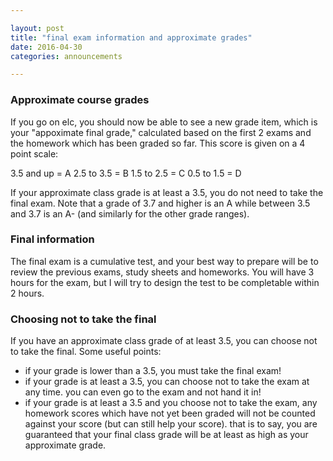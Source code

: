 ```yaml
---

layout: post
title: "final exam information and approximate grades"
date: 2016-04-30
categories: announcements

---
```


### Approximate course grades

If you go on elc, you should now be able to see a new grade item, which is your "appoximate final grade," calculated based on the first 2 exams and the homework which has been graded so far. This score is given on a 4 point scale:

3.5 and up = A
2.5 to 3.5 = B
1.5 to 2.5 = C
0.5 to 1.5 = D

If your approximate class grade is at least a 3.5, you do not need to take the final exam. Note that a grade of 3.7 and higher is an A while between 3.5 and 3.7 is an A- (and similarly for the other grade ranges).

### Final information

The final exam is a cumulative test, and your best way to prepare will be to review the previous exams, study sheets and homeworks. You will have 3 hours for the exam, but I will try to design the test to be completable within 2 hours.

### Choosing not to take the final

If you have an approximate class grade of at least 3.5, you can choose not to take the final. Some useful points:

 - if your grade is lower than a 3.5, you must take the final exam!
 - if your grade is at least a 3.5, you can choose not to take the exam at any time. you can even go to the exam and not hand it in!
 - if your grade is at least a 3.5 and you choose not to take the exam, any homework scores which have not yet been graded will not be counted against your score (but can still help your score). that is to say, you are guaranteed that your final class grade will be at least as high as your approximate grade.



